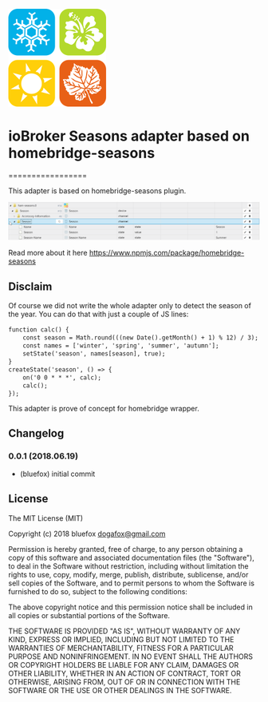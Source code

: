 ![Logo](admin/ham-seasons.png)
# ioBroker Seasons adapter based on homebridge-seasons
=================

This adapter is based on homebridge-seasons plugin.

![States](img/objects.png)

Read more about it here https://www.npmjs.com/package/homebridge-seasons

## Disclaim
Of course we did not write the whole adapter only to detect the season of the year.
You can do that with just a couple of JS lines:
```
function calc() {
    const season = Math.round(((new Date().getMonth() + 1) % 12) / 3);
    const names = ['winter', 'spring', 'summer', 'autumn'];
    setState('season', names[season], true);
}
createState('season', () => {
    on('0 0 * * *', calc);
    calc();
});
```

This adapter is prove of concept for homebridge wrapper.

## Changelog

### 0.0.1 (2018.06.19)
* (bluefox) initial commit

## License
The MIT License (MIT)

Copyright (c) 2018 bluefox <dogafox@gmail.com>

Permission is hereby granted, free of charge, to any person obtaining a copy
of this software and associated documentation files (the "Software"), to deal
in the Software without restriction, including without limitation the rights
to use, copy, modify, merge, publish, distribute, sublicense, and/or sell
copies of the Software, and to permit persons to whom the Software is
furnished to do so, subject to the following conditions:

The above copyright notice and this permission notice shall be included in
all copies or substantial portions of the Software.

THE SOFTWARE IS PROVIDED "AS IS", WITHOUT WARRANTY OF ANY KIND, EXPRESS OR
IMPLIED, INCLUDING BUT NOT LIMITED TO THE WARRANTIES OF MERCHANTABILITY,
FITNESS FOR A PARTICULAR PURPOSE AND NONINFRINGEMENT. IN NO EVENT SHALL THE
AUTHORS OR COPYRIGHT HOLDERS BE LIABLE FOR ANY CLAIM, DAMAGES OR OTHER
LIABILITY, WHETHER IN AN ACTION OF CONTRACT, TORT OR OTHERWISE, ARISING FROM,
OUT OF OR IN CONNECTION WITH THE SOFTWARE OR THE USE OR OTHER DEALINGS IN
THE SOFTWARE.
